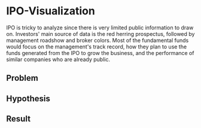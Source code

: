 # IPO-Visualization
IPO is tricky to analyze since there is very limited public information to draw on. Investors' main source of data is the red herring prospectus, followed by management roadshow and broker colors. Most of the fundamental funds would focus on the management's track record, how they plan to use the funds generated from the IPO to grow the business, and the performance of similar companies who are already public.  
## Problem


## Hypothesis


## Result
